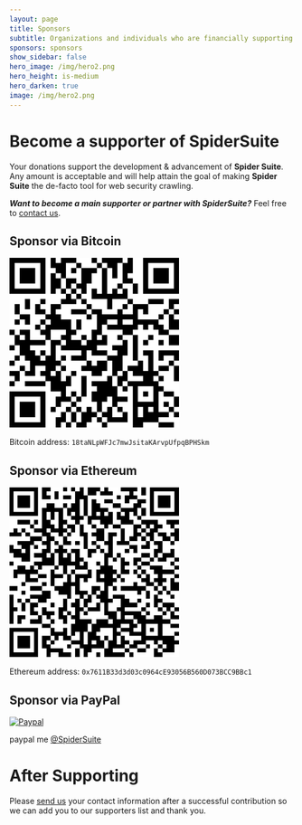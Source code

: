 ```yaml
---
layout: page
title: Sponsors
subtitle: Organizations and individuals who are financially supporting the development of Spider Suite.
sponsors: sponsors
show_sidebar: false
hero_image: /img/hero2.png
hero_height: is-medium
hero_darken: true
image: /img/hero2.png
---
```


# Become a supporter of SpiderSuite

Your donations support the development & advancement of **Spider Suite**. 
Any amount is acceptable and will help attain the goal of making **Spider Suite** the de-facto tool for web security crawling.

_**Want to become a main supporter or partner with SpiderSuite?**_ Feel free to [contact us](/contacts/).

## Sponsor via Bitcoin

<img src="/img/bitcoin_address.png" width=300/>

Bitcoin address: `18taNLpWFJc7mwJsitaKArvpUfpqBPHSkm`

## Sponsor via Ethereum

<img src="/img/ethereum_address.png" width=300/>

Ethereum address: `0x7611B33d3d03c0964cE93056B560D073BCC9BBc1`
## Sponsor via PayPal

[![Paypal](https://img.shields.io/badge/-Paypal-0070ba?logo=paypal)](https://paypal.me/SpiderSuite)

paypal me [@SpiderSuite](https://paypal.me/SpiderSuite)

# After Supporting

Please [send us](/contacts/) your contact information after a successful contribution so we can add you to our supporters list and thank you.